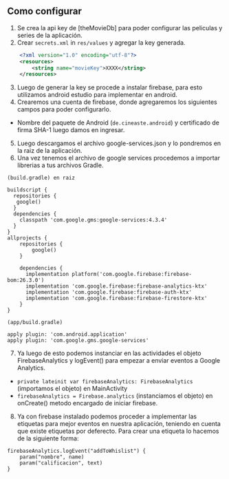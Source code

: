 ## Como configurar

1. Se crea la api key de [theMovieDb] para poder configurar las peliculas y series de la aplicación.
2. Crear `secrets.xml` in `res/values` y agregar la key generada.
```xml
    <?xml version="1.0" encoding="utf-8"?>
    <resources>
        <string name="movieKey">XXXX</string>
    </resources>
```
3. Luego de generar la key se procede a instalar firebase, para esto utilizamos android estudio para implementar en android.
4. Crearemos una cuenta de firebase, donde agregaremos los siguientes campos para poder configurarlo.
 - Nombre del paquete de Android (`de.cineaste.android`) y certificado de firma SHA-1 luego damos en ingresar.
5. Luego descargamos el archivo google-services.json y lo pondremos en la raiz de la aplicación.
6. Una vez tenemos el archivo de google services procedemos a importar librerias a tus archivos Gradle.

`(build.gradle) en raiz `
```  
buildscript {
  repositories {
   google()
  }
  dependencies {
    classpath 'com.google.gms:google-services:4.3.4'
  }
}
allprojects {
    repositories {
        google()
    }

    dependencies {
      implementation platform('com.google.firebase:firebase-bom:26.3.0')
      implementation 'com.google.firebase:firebase-analytics-ktx'
      implementation 'com.google.firebase:firebase-auth-ktx'
      implementation 'com.google.firebase:firebase-firestore-ktx'
    }
}
```
`(app/build.gradle) `
``` 
apply plugin: 'com.android.application'
apply plugin: 'com.google.gms.google-services' 
``` 
 
7. Ya luego de esto podemos instanciar en las actividades el objeto FirebaseAnalytics y logEvent() para empezar a enviar eventos a Google Analytics.

- `private lateinit var firebaseAnalytics: FirebaseAnalytics` (importamos el objeto) en MainActivity
- `firebaseAnalytics = Firebase.analytics` (instanciamos el objeto) en onCreate() metodo encargado de iniciar firebase.

8. Ya con firebase instalado podemos proceder a implementar las etiquetas para mejor eventos en nuestra aplicación, teniendo en cuenta que existe etiquetas por deferecto.
  Para crear una etiqueta lo hacemos de la siguiente forma:
  
``` 
firebaseAnalytics.logEvent("addToWhislist") {
    param("nombre", name)
    param("calificacion", text)
}
 ``` 
 

